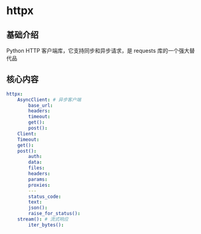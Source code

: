# httpx


## 基础介绍

Python HTTP 客户端库，它支持同步和异步请求，是 requests 库的一个强大替代品

## 核心内容
```yaml
httpx:
    AsyncClient: # 异步客户端
        base_url:
        headers:
        timeout:
        get():
        post():
    Client:
    Timeout:
    get():
    post():
        auth:
        data:
        files:
        headers:
        params:
        proxies:
        ---
        status_code:
        text:
        json():
        raise_for_status():
    stream(): # 流式响应
        iter_bytes():      
```